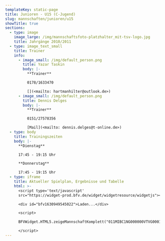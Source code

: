 ```yaml
---
templateKey: static-page
title: Junioren - U15 (C-Jugend)
slug: mannschaften/junioren/u15
showTitle: true
sections:
  - type: image
    image_large: /img/mannschaftsfoto-platzhalter_mit-tsv-logo.jpg
    title: Jahrgänge 2010/2011
  - type: image_text_small
    title: Trainer
    info:
      - image_small: /img/default_person.png
        title: Yazar Taskin
        body: |-
          **Trainer**

          0178/1633470

          [](<mailto: hartmanhilter@outlook.de>)
      - image_small: /img/default_person.png
        title: Dennis Delges
        body: |-
          **Trainer**

          0151/27578356

          [Mail](<mailto: dennis.delges@t-online.de>)
  - type: body
    title: Trainingszeiten
    body: |-
      **Dienstag**

      17:45 - 19:15 Uhr

      **Donnerstag**

      17:45 - 19:15 Uhr
  - type: iframe
    title: Aktueller Spielplan, Ergebnisse und Tabelle
    html: >-
      <script type='text/javascript'
      src="https://widget-prod.bfv.de/widget/widgetresource/widgetjs"></script>

      <div id="bfv1630949545022">Laden...</div>

      <script>

      BFVWidget.HTML5.zeigeMannschaftKomplett("011MIBC1NG000000VTVG0001VTR8C1K7", "bfv1630949545022", { height: "800", width: "350", selectedTab:BFVWidget.HTML5.mannschaftTabs.spiele, colorResults: "undefined" , colorNav: "undefined" , colorClubName : "undefined" , backgroundNav: "undefined"});

      </script>
---
```


